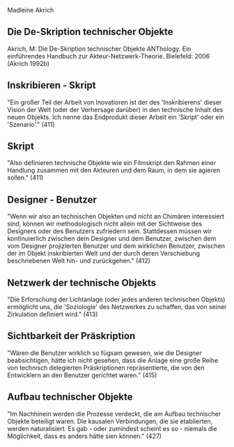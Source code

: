 Madleine Akrich

## Die De-Skription technischer Objekte

Akrich, M:
Die De-Skription technischer Objekte
ANThology. Ein einführendes Handbuch zur Akteur-Netzwerk-Theorie.
Bielefeld: 2006
(Akrich 1992b)

## Inskribieren - Skript
"Ein großer Teil der Arbeit von Inovatioren ist der des 'Inskribierens' dieser Vision der Welt (oder der Verhersage darüber) in den technische Inhalt des neuen Objekts. Ich nenne das Endprodukt dieser Arbeit ein 'Skript' oder ein 'Szenario'." (411)

## Skript
"Also definieren technische Objekte wie ein Filmskript den Rahmen einer Handlung zusammen mit den Akteuren und dem Raum, in dem sie agieren sollen." (411)

## Designer - Benutzer
"Wenn wir also an technischen Objekten und nicht an Chimären interessiert sind, können wir methodologisch nicht allein mit der Sichtweise des Designers oder des Benutzers zufriedern sein. Stattdessen müssen wir kontinuierlich zwischen dem Designer und dem Benutzer, zwischen dem vom Designer projizierten Benutzer und dem wirklichen Benutzer, zwischen der im Objekt inskribierten Welt und der durch deren Verschiebung beschriebenen Welt hin- und zurückgehen." (412)

## Netzwerk der technische Objekts
"Die Erforschung der Lichtanlage (oder jedes anderen technischen Objekts) ermöglicht uns, die 'Soziologie' des Netzwerkes zu schaffen, das von seiner Zirkulation definiert wird." (413)

## Sichtbarkeit der Präskription
"Wären die Benutzer wirklich so fügsam gewesen, wie die Designer beabsichtigen, hätte ich nicht gesehen, dass die Anlage eine große Reihe von technisch delegierten Präskriptionen repräsentierte, die von den Entwicklern an den Benutzer gerichtet waren." (415)

## Aufbau technischer Objekte
"Im Nachhinein werden die Prozesse verdeckt, die am Aufbau technischer Objekte beteiligt waren. Die kausalen Verbindungen, die sie etablierten, werden naturalisiert. Es gab - oder zumindest scheint es so - niemals die Möglichkeit, dass es anders hätte sien können." (427)
